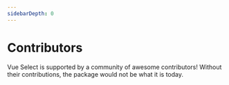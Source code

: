 ```yaml
---
sidebarDepth: 0
---
```


# Contributors

Vue Select is supported by a community of awesome contributors! Without their
contributions, the package would not be what it is today.

<Contributors />
